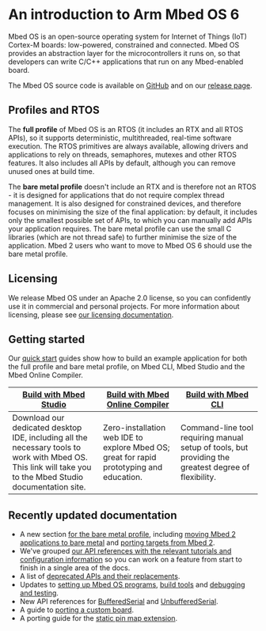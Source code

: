 # An introduction to Arm Mbed OS 6

Mbed OS is an open-source operating system for Internet of Things (IoT) Cortex-M boards: low-powered, constrained and connected. Mbed OS provides an abstraction layer for the microcontrollers it runs on, so that developers can write C/C++ applications that run on any Mbed-enabled board.

The Mbed OS source code is available on [GitHub](https://github.com/ARMmbed/mbed-os) and on our [release page](https://os.mbed.com/releases/).

## Profiles and RTOS

The **full profile** of Mbed OS is an RTOS (it includes an RTX and all RTOS APIs), so it supports deterministic, multithreaded, real-time software execution. The RTOS primitives are always available, allowing drivers and applications to rely on threads, semaphores, mutexes and other RTOS features. It also includes all APIs by default, although you can remove unused ones at build time.

The **bare metal profile** doesn't include an RTX and is therefore not an RTOS - it is designed for applications that do not require complex thread management. It is also designed for constrained devices, and therefore focuses on minimising the size of the final application: by default, it includes only the smallest possible set of APIs, to which you can manually add APIs your application requires. The bare metal profile can use the small C libraries (which are not thread safe) to further minimise the size of the application. Mbed 2 users who want to move to Mbed OS 6 should use the bare metal profile.

## Licensing

We release Mbed OS under an Apache 2.0 license, so you can confidently use it in commercial and personal projects. For more information about licensing, please see [our licensing documentation](../contributing/license.html).

## Getting started

Our [quick start](../quick-start/index.html) guides show how to build an example application for both the full profile and bare metal profile, on Mbed CLI, Mbed Studio and the Mbed Online Compiler.

| [Build with Mbed Studio](https://os.mbed.com/docs/mbed-studio/current/getting-started/index.html) | [Build with Mbed Online Compiler](../quick-start/build-with-the-online-compiler.html) |  [Build with Mbed CLI](../quick-start/build-with-mbed-cli.html) |
| --- | --- | --- |
| Download our dedicated desktop IDE, including all the necessary tools to work with Mbed OS. <br>This link will take you to the Mbed Studio documentation site. | Zero-installation web IDE to explore Mbed OS; great for rapid prototyping and education. | Command-line tool requiring manual setup of tools, but providing the greatest degree of flexibility. |

## Recently updated documentation

- A new section [for the bare metal profile](../bare-metal/index.html), including [moving Mbed 2 applications to bare metal](../bare-metal/using-the-bare-metal-profile.html) and [porting targets from Mbed 2](../bare-metal/porting-a-target-from-mbed-os-2-to-mbed-os-6-bare-metal.html).
- We've grouped [our API references with the relevant tutorials and configuration information](../apis/index.html) so you can work on a feature from start to finish in a single area of the docs.
- A list of [deprecated APIs and their replacements](../apis/index.html#deprecated-apis).
- Updates to [setting up Mbed OS programs](../program-setup/index.html), [build tools](../build-tools/index.html) and [debugging and testing](../debug-test/index.html).
- New API references for [BufferedSerial](../apis/serial-uart-apis.html) and [UnbufferedSerial](../apis/unbufferedserial.html).
- A guide to [porting a custom board](../porting/derivative-port.html).
- A porting guide for the [static pin map extension](../porting/static-pinmap-port.html).
